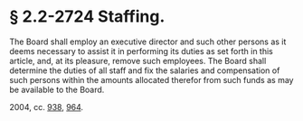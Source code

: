 # § 2.2-2724 Staffing.

<p>The Board shall employ an executive director and such other persons as it deems necessary to assist it in performing its duties as set forth in this article, and, at its pleasure, remove such employees. The Board shall determine the duties of all staff and fix the salaries and compensation of such persons within the amounts allocated therefor from such funds as may be available to the Board.</p><p>2004, cc. <a href='http://lis.virginia.gov/cgi-bin/legp604.exe?041+ful+CHAP0938'>938</a>, <a href='http://lis.virginia.gov/cgi-bin/legp604.exe?041+ful+CHAP0964'>964</a>.</p>